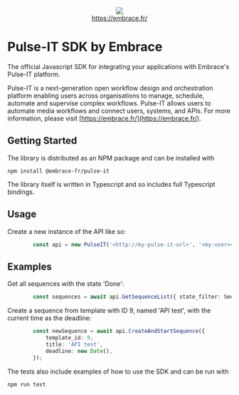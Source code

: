 
<p align="center">
  <img src="https://embrace.fr/wp-content/uploads/2020/03/logo-blanc.png">
  <br/>
  <a href="https://embrace.fr/">https://embrace.fr/</a>
</p>

# Pulse-IT SDK by Embrace

The official Javascript SDK for integrating your applications with Embrace's Pulse-IT platform.

Pulse-IT is a next-generation open workflow design and orchestration platform enabling users across organisations to manage, schedule, automate and supervise complex workflows. Pulse-IT allows users to automate media workflows and connect users, systems, and APIs. For more information, please visit [https://embrace.fr/](https://embrace.fr/).

## Getting Started

The library is distributed as an NPM package and can be installed with

`npm install @embrace-fr/pulse-it`

The library itself is written in Typescript and so includes full Typescript bindings.

## Usage

Create a new instance of the API like so:

```typescript
        const api = new PulseIT('<http://my-pulse-it-url>', '<my-user></my-password>', '<my-password>');
```

## Examples

Get all sequences with the state 'Done':

```typescript
        const sequences = await api.GetSequenceList({ state_filter: SeqState.Done });
```

Create a sequence from template with ID 9, named 'API test', with the current time as the deadline:

```typescript
        const newSequence = await api.CreateAndStartSequence({
            template_id: 9,
            title: 'API test',
            deadline: new Date(),
        });
```

The tests also include examples of how to use the SDK and can be run with

`npm run test`

